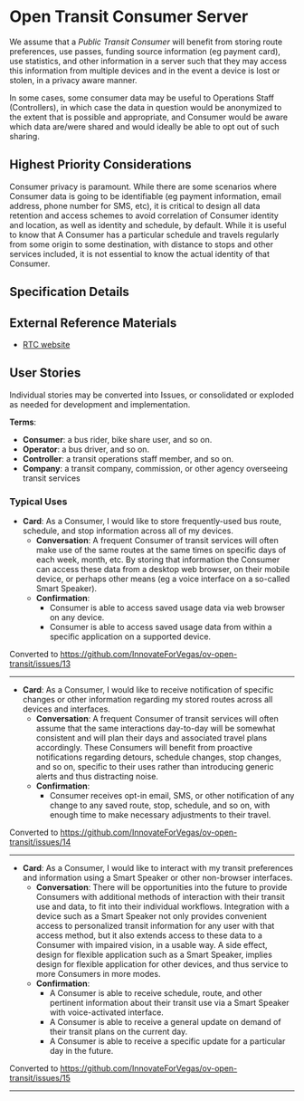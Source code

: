<!--
 Copyright (C) 2022 Innovate for Vegas Foundation
 
 This file is part of ov-open-transit.
 
 ov-open-transit is free software: you can redistribute it and/or modify
 it under the terms of the GNU General Public License as published by
 the Free Software Foundation, either version 3 of the License, or
 (at your option) any later version.
 
 ov-open-transit is distributed in the hope that it will be useful,
 but WITHOUT ANY WARRANTY; without even the implied warranty of
 MERCHANTABILITY or FITNESS FOR A PARTICULAR PURPOSE.  See the
 GNU General Public License for more details.
 
 You should have received a copy of the GNU General Public License
 along with ov-open-transit.  If not, see <http://www.gnu.org/licenses/>.
-->

# Open Transit Consumer Server

We assume that a *Public Transit Consumer* will benefit from storing route preferences, use passes, funding source information (eg payment card), use statistics, and other information in a server such that they may access this information from multiple devices and in the event a device is lost or stolen, in a privacy aware manner.

In some cases, some consumer data may be useful to Operations Staff (Controllers), in which case the data in question would be anonymized to the extent that is possible and appropriate, and Consumer would be  aware which data are/were shared and would ideally be able to opt out of such sharing.

## Highest Priority Considerations

Consumer privacy is paramount. While there are some scenarios where Consumer data is going to be identifiable (eg payment information, email address, phone number for SMS, etc), it is critical to design all data retention and access schemes to avoid correlation of Consumer identity and location, as well as identity and schedule, by default. While it is useful to know that A Consumer has a particular schedule and travels regularly from some origin to some destination, with distance to stops and other services included, it is not essential to know the actual identity of that Consumer.

## Specification Details

## External Reference Materials

- [RTC website](https://www.rtcsnv.com/ways-to-travel/transit-services/for-developers/)

## User Stories

Individual stories may be converted into Issues, or consolidated or exploded as needed for development and implementation.

**Terms**:

- **Consumer**: a bus rider, bike share user, and so on.
- **Operator**: a bus driver, and so on.
- **Controller**: a transit operations staff member, and so on.
- **Company**: a transit company, commission, or other agency overseeing transit services

### Typical Uses

- **Card**: As a Consumer, I would like to store frequently-used bus route, schedule, and stop information across all of my devices.
  - **Conversation**: A frequent Consumer of transit services will often make use of the same routes at the same times on specific days of each week, month, etc. By storing that information the Consumer can access these data from a desktop web browser, on their mobile device, or perhaps other means (eg a voice interface on a so-called Smart Speaker).
  - **Confirmation**:
    - Consumer is able to access saved usage data via web browser on any device.
    - Consumer is able to access saved usage data from within a specific application on a supported device.

Converted to https://github.com/InnovateForVegas/ov-open-transit/issues/13

---

- **Card**: As a Consumer, I would like to receive notification of specific changes or other information regarding my stored routes across all devices and interfaces.
  - **Conversation**: A frequent Consumer of transit services will often assume that the same interactions day-to-day will be somewhat consistent and will plan their days and associated travel plans accordingly. These Consumers will benefit from proactive notifications regarding detours, schedule changes, stop changes, and so on, specific to their uses rather than introducing generic alerts and thus distracting noise.
  - **Confirmation**:
    - Consumer receives opt-in email, SMS, or other notification of any change to any saved route, stop, schedule, and so on, with enough time to make necessary adjustments to their travel.

Converted to https://github.com/InnovateForVegas/ov-open-transit/issues/14

---

- **Card**: As a Consumer, I would like to interact with my transit preferences and information using a Smart Speaker or other non-browser interfaces.
  - **Conversation**: There will be opportunities into the future to provide Consumers with additional methods of interaction with their transit use and data, to fit into their individual workflows. Integration with a device such as a Smart Speaker not only provides convenient access to personalized transit information for any user with that access method, but it also extends access to these data to a Consumer with impaired vision, in a usable way. A side effect, design for flexible application such as a Smart Speaker, implies design for flexible application for other devices, and thus service to more Consumers in more modes.
  - **Confirmation**:
    - A Consumer is able to receive schedule, route, and other pertinent information about their transit use via a Smart Speaker with voice-activated interface.
    - A Consumer is able to receive a general update on demand of their transit plans on the current day.
    - A Consumer is able to receive a specific update for a particular day in the future.

Converted to https://github.com/InnovateForVegas/ov-open-transit/issues/15

---

